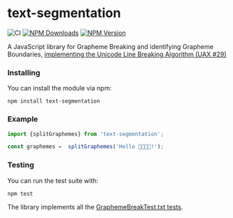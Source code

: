 text-segmentation
==============

![CI](https://github.com/niklasvh/text-segmentation/workflows/CI/badge.svg?branch=main)
[![NPM Downloads](https://img.shields.io/npm/dm/text-segmentation.svg)](https://www.npmjs.org/package/text-segmentation)
[![NPM Version](https://img.shields.io/npm/v/text-segmentation.svg)](https://www.npmjs.org/package/text-segmentation)

A JavaScript library for Grapheme Breaking and identifying Grapheme Boundaries, [implementing the Unicode Line Breaking Algorithm (UAX #29)](https://unicode.org/reports/tr29/)

### Installing
You can install the module via npm:

    npm install text-segmentation
  
### Example
```javascript
import {splitGraphemes} from 'text-segmentation';

const graphemes =  splitGraphemes('Hello 👨‍👩‍👧‍👦!');
```    

### Testing
You can run the test suite with:

    npm test

The library implements all the [GraphemeBreakTest.txt tests](https://www.unicode.org/Public/13.0.0/ucd/auxiliary/GraphemeBreakTest.txt).
